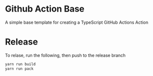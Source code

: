 # Github Action Base
A simple base template for creating a TypeScript GitHub Actions Action

# Release
To relase, run the following, then push to the release branch
```bash
yarn run build
yarn run pack
```
